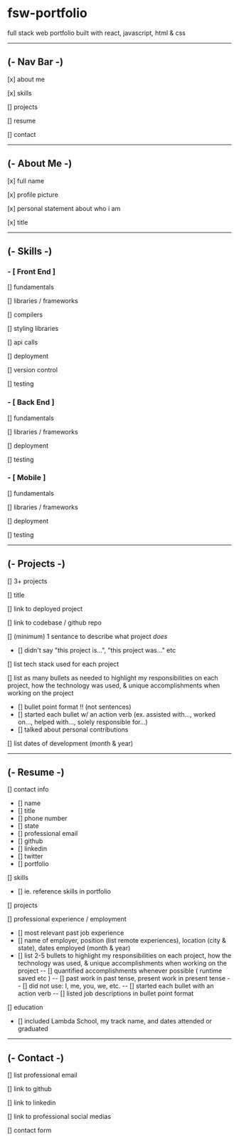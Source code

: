 # fsw-portfolio
full stack web portfolio built with react, javascript, html & css

---

## (- Nav Bar -)
[x] about me

[x] skills

[] projects

[] resume

[] contact

---

## (- About Me -)
[x] full name

[x] profile picture

[x] personal statement about who i am

[x] title

---

## (- Skills -)

### - [ Front End ] 

[] fundamentals

[] libraries / frameworks

[] compilers

[] styling libraries

[] api calls

[] deployment

[] version control

[] testing

### - [ Back End ]

[] fundamentals

[] libraries / frameworks

[] deployment

[] testing

### - [ Mobile ] 

[] fundamentals

[] libraries / frameworks

[] deployment

[] testing

---

## (- Projects -)

[] 3+ projects

[] title

[] link to deployed project

[] link to codebase / github repo

[] (minimum) 1 sentance to describe what project *does*
- [] didn't say "this project is...", "this project was..." etc

[] list tech stack used for each project

[] list as many bullets as needed to highlight my responsibilities on each project, how the technology was used, & unique accomplishments when working on the project
- [] bullet point format !! (not sentences)
- [] started each bullet w/ an action verb (ex. assisted with..., worked on..., helped with..., solely responsible for...)
- [] talked about personal contributions

[] list dates of development (month & year)

---

## (- Resume -)
[] contact info
- [] name
- [] title
- [] phone number
- [] state
- [] professional email
- [] github
- [] linkedin
- [] twitter
- [] portfolio

[] skills
- [] ie. reference skills in portfolio

[] projects

[] professional experience / employment
- [] most relevant past job experience
- [] name of employer, position (list remote experiences), location (city & state), dates employed (month & year)
- [] list 2-5 bullets to highlight my responsibilities on each project, how the technology was used, & unique accomplishments when working on the project
-- [] quantified accomplishments whenever possible ( runtime saved etc )
-- [] past work in past tense, present work in present tense
-- [] did not use: I, me, you, we, etc.
-- [] started each bullet with an action verb 
-- [] listed job descriptions in bullet point format

[] education
- [] included Lambda School, my track name, and dates attended or graduated

---

## (- Contact -)
[] list professional email

[] link to github

[] link to linkedin

[] link to professional social medias

[] contact form
